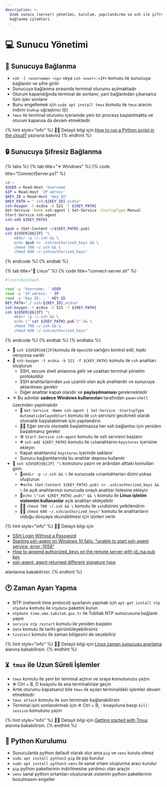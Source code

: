 ```yaml
---
description: >-
  Uzak sunucu (server) yönetimi, kurulum, yapılandırma ve ssh ile şifresiz
  bağlanma işlemleri
---
```


# 💻 Sunucu Yönetimi

## 🔌 Sunucuya Bağlanma

* `ssh -l <username> <ip>` veya `ssh <user>:<IP>` komutu ile sunucuya bağlanılır ve şifre girilir
* Sunucuya bağlanma sırasında terminal oturumu açılmaktadır
* Oturum kapandığında terminal de sonlanır, yani bağlantıdan çıkarsanız tüm işler sonlanır
* Bunu engellemek için `sudo apt install tmux` komutu ile `tmux` aracını indirin \(`nohup` uğraştırıcı 😢\)
* `tmux` ile terminal oturumu içerisinde yeni bir process başlatılmakta ve oturum kapansa da devam etmektedir

{% hint style="info" %}
‍🧙‍♂ Detaylı bilgi için [How to run a Python script in the cloud?](https://medium.com/@andras1000_18467/how-to-run-a-python-script-in-the-cloud-e486eef96ac3) yazısına bakınız
{% endhint %}

## 🔒 Sunucuya Şifresiz Bağlanma

{% tabs %}
{% tab title="✴️ Windows" %}
{% code title="ConnectServer.ps1" %}
```bash
cd ~
$USER = Read-Host 'Username'
$IP = Read-Host 'IP adress'
$KEY_ID = Read-Host 'Key ID'
$KEY_PATH = ".ssh/${KEY_ID}_ecdsa"
ssh-keygen -t ecdsa -b 521 -f ${KEY_PATH}
Get-Service -Name ssh-agent | Set-Service -StartupType Manual
Start-Service ssh-agent
ssh-add ${KEY_PATH}

$pub = (Get-Content ~/${KEY_PATH}.pub)
ssh ${USER}@${IP} "\
    mkdir -p ~/.ssh && \
    echo $pub >> .ssh/authorized_keys && \
    chmod 700 ~/.ssh && \
    chmod 600 ~/.ssh/authorized_keys"

```
{% endcode %}
{% endtab %}

{% tab title="🐧 Linux" %}
{% code title="connect-server.sh" %}
```bash
#!/usr/bin/bash

read -p 'Username: ' USER
read -p 'IP adress: ' IP
read -p 'Key ID: : ' KEY_ID
KEY_PATH="./.ssh/${KEY_ID}_ecdsa"
ssh-keygen -t ecdsa -b 521 -f ${KEY_PATH}
ssh ${USER}@${IP} "\
    mkdir -p ~/.ssh && \
    echo \"`cat ${KEY_PATH}.pub`\" && \
    chmod 700 ~/.ssh && \
    chmod 600 ~/.ssh/authorized_keys"
```
{% endcode %}
{% endtab %}
{% endtabs %}

* 🧐 `ssh ${USER}@${IP}`komutu ile `OpenSSH` varlığını kontrol edil, tepki veriyorsa vardır
* 🔑 `ssh-keygen -t ecdsa -b 521 -f ${KEY_PATH}` komutu ile `ssh` anahtarı oluşturun
  * SSH, secure shell anlamına gelir ve uzaktan terminal yönetim protokoldür
  * SSH anahtarlarından `pub` uzantılı olan açık anahtardır ve sunucuya aktarılması gerekir
  * Diğer anahtar kapalı olandır ve **paylaşılmaması** gerekmektedir
* ✴️ Bu adımlar **sadece Windows kullanıcıları** tarafından `powershell` üzerinden yapılmalıdır
  * 📢 `Get-Service -Name ssh-agent | Set-Service -StartupType AutomaticDelayedStart` komutu ile `ssh` servisini gecikmeli olarak otomatik başlatabilmek için yapılandırın
  * 👮‍♂️ Eğer servis otomatik başlatılmazsa her ssh bağlantısı için yeniden başlatmanız gerekir
  * ⚙️ `Start-Service ssh-agent` komutu ile ssh servisini başlatın
  * ➕ `ssh-add ${KEY_PATH}` komutu ile `ssh`anahtarını  `keystores` içerisine ekleyin
  * Kapalı anahtarınız `keystores` içerinde saklanır
  * Sunucu bağlantılarında bu anahtar deposu kullanılır
* 🚚 `ssh ${USER}@${IP} "\` komutunu yazın ve ardından alttaki komutları girin
  * 📂`mkdir -p ~/.ssh && \` ile sunucuda `ssh`antahtarları dizini yoksa oluşturun
  * ➕`echo (Get-Content ${KEY_PATH}.pub) >> .ssh/authorized_keys && \` ile açık anahtarınızı sunucuda onaylı anahtar listesine ekleyin
  * 🐧`echo \"cat ${KEY_PATH}.pub\" && \` komutu ile **Linux işletim sistemini kullananlar** açık anahtarı ekleyebilir
  * 👮‍♂️ `chmod 700 ~/.ssh && \` komutu ile `ssh`dizinini yetkilendirin
  * 👮‍♂️ `chmod 600 ~/.ssh/authorized_keys"` komutu ile anahtarların olduğu dosyaya okunabilmesi için izinleri verin

{% hint style="info" %}
‍🧙‍♂ Detaylı bilgi için 

* [SSH Login Without a Password](https://howchoo.com/g/mmu5ngfimjk/ssh-login-without-password) 
* [Starting ssh-agent on Windows 10 fails: “unable to start ssh-agent service, error :1058”](https://stackoverflow.com/a/53606760/9770490)
* [How to append authorized\_keys on the remote server with id\_rsa.pub key](https://stackoverflow.com/a/23599377/9770490)
* [ssh-agent: agent returned different signature type](https://github.com/PowerShell/Win32-OpenSSH/issues/1263#issuecomment-590947232)

alanlarına bakabilirsin.
{% endhint %}

## 🕐 Zaman Ayarı Yapma

* NTP \(network time protocol\) ayarlarını yapmak için `apt-get install ntp ntpdate` komutu ile `ntpdate` paketini kurun
* `ntpdate time.ume.tubitak.gov.tr` ile Tubitak NTP sunucusuna bağlantı yapın
* `service ntp restart` komutu ile yeniden başlatın
* `date` komutu ile tarihi görüntüleyebilirsiniz
* `tzselect` komutu ile zaman bölgesini de seçebiliriz

{% hint style="info" %}
‍🧙‍♂ Detaylı bilgi için [Linux zaman sunucusu ayarlama](https://gencbilisim.net/linux-zaman-sunucusu-ayarlama/) alanına bakabilirsin.
{% endhint %}

## `⏳ tmux` ile Uzun Süreli İşlemler

* `tmux` komutu ile yeni bir terminal açtırın ve oraya komutunuzu yazın
* ✲ Ctrl + B, D kısayolu ile ana terminalinize geçin
* Artık oturumu kapatsanız bile `tmux` ile açılan terminaldeki işlemler devam etmektedir
* `tmux attach` komutu ile son terminale bağlanabilirsin
* Terminal işini sonlandırmak için ✲ Ctrl + B, : kısayoluna basıp `kill-session` komutunu yazın

{% hint style="info" %}
‍🧙‍♂ Detaylı bilgi için [Getting started with Tmux](https://linuxize.com/post/getting-started-with-tmux/) alanına bakabilirsin.
{% endhint %}

## 🐍 Python Kurulumu

* Sunucularda python default olarak olur ama `pip` ve `venv` kurulu olmaz
* `sudo apt install python3-pip` ile pip kurulur
* `sudo apt install python3-venv` ile sanal ortam oluşturma aracı kurulur
* `pip` python paketlerinin indirilmesine yardımcı olan araçtır
* `venv` sanal python ortamları oluşturarak sistemin python paketlerinin bozulmasını engeller

